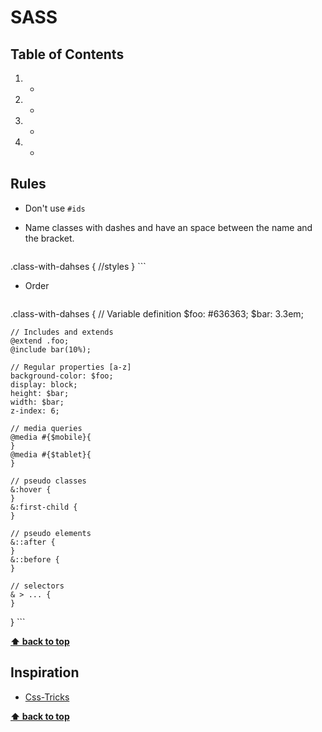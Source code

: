 # SASS

## Table of Contents
1. -
1. -
1. -
1. -


## Rules

- Don't use `#ids`

- Name classes with dashes and have an space between the name and the bracket.

    ```scss
.class-with-dahses {
    //styles
}
    ```

- Order

    ```scss
.class-with-dahses {
    // Variable definition
    $foo: #636363;
    $bar: 3.3em;

    // Includes and extends
    @extend .foo;
    @include bar(10%);

    // Regular properties [a-z]  
    background-color: $foo;
    display: block;
    height: $bar;
    width: $bar;
    z-index: 6;

    // media queries
    @media #{$mobile}{
    }
    @media #{$tablet}{
    }

    // pseudo classes
    &:hover {
    }
    &:first-child {
    }

    // pseudo elements
    &::after {
    }
    &::before {
    }

    // selectors
    & > ... {
    }
}
    ```

**[⬆ back to top](#table-of-contents)**

## Inspiration
- [Css-Tricks](https://css-tricks.com/sass-style-guide/)

**[⬆ back to top](#table-of-contents)**
